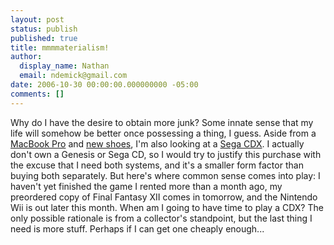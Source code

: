 ```yaml
---
layout: post
status: publish
published: true
title: mmmmaterialism!
author:
  display_name: Nathan
  email: ndemick@gmail.com
date: 2006-10-30 00:00:00.000000000 -05:00
comments: []
---
```

Why do I have the desire to obtain more junk? Some innate sense that my life will somehow be better once possessing a thing, I guess. Aside from a <a href="http://www.apple.com/macbookpro" alt="MacBook Pro">MacBook Pro</a> and <a href="http://www.asicsamerica.com/onitsukatiger/" alt="Onitsuka Tigers">new shoes</a>, I'm also looking at a <a href="http://video-games.search.ebay.com/sega-cdx_Systems_W0QQcatrefZC12QQcoactionZcompareQQcoentrypageZsearchQQcopagenumZ1QQfromZR10QQfsooZ1QQfsopZ1QQftrtZ1QQftrvZ1QQsacatZ62054QQsaprchiZQQsaprcloZ" alt="CDX">Sega CDX</a>. I actually don't own a Genesis or Sega CD, so I would try to justify this purchase with the excuse that I need both systems, and it's a smaller form factor than buying both separately. But here's where common sense comes into play: I haven't yet finished the game I rented more than a month ago, my preordered copy of Final Fantasy XII comes in tomorrow, and the Nintendo Wii is out later this month. When am I going to have time to play a CDX? The only possible rationale is from a collector's standpoint, but the last thing I need is more stuff. Perhaps if I can get one cheaply enough...